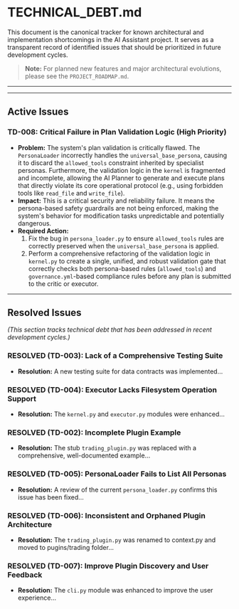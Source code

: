 # TECHNICAL_DEBT.md

This document is the canonical tracker for known architectural and implementation shortcomings in the AI Assistant project. It serves as a transparent record of identified issues that should be prioritized in future development cycles.

> **Note:** For planned new features and major architectural evolutions, please see the `PROJECT_ROADMAP.md`.

---

- - -

## Active Issues

### TD-008: Critical Failure in Plan Validation Logic (High Priority)
-   **Problem:** The system's plan validation is critically flawed. The `PersonaLoader` incorrectly handles the `universal_base_persona`, causing it to discard the `allowed_tools` constraint inherited by specialist personas. Furthermore, the validation logic in the `kernel` is fragmented and incomplete, allowing the AI Planner to generate and execute plans that directly violate its core operational protocol (e.g., using forbidden tools like `read_file` and `write_file`).
-   **Impact:** This is a critical security and reliability failure. It means the persona-based safety guardrails are not being enforced, making the system's behavior for modification tasks unpredictable and potentially dangerous.
-   **Required Action:**
    1.  Fix the bug in `persona_loader.py` to ensure `allowed_tools` rules are correctly preserved when the `universal_base_persona` is applied.
    2.  Perform a comprehensive refactoring of the validation logic in `kernel.py` to create a single, unified, and robust validation gate that correctly checks both persona-based rules (`allowed_tools`) and `governance.yml`-based compliance rules before any plan is submitted to the critic or executor.

---

## Resolved Issues

*(This section tracks technical debt that has been addressed in recent development cycles.)*

### RESOLVED (TD-003): Lack of a Comprehensive Testing Suite
 -   **Resolution:** A new testing suite for data contracts was implemented...

### RESOLVED (TD-004): Executor Lacks Filesystem Operation Support
-   **Resolution:** The `kernel.py` and `executor.py` modules were enhanced...

### RESOLVED (TD-002): Incomplete Plugin Example
-   **Resolution:** The stub `trading_plugin.py` was replaced with a comprehensive, well-documented example...

### RESOLVED (TD-005): PersonaLoader Fails to List All Personas
-   **Resolution:** A review of the current `persona_loader.py` confirms this issue has been fixed...
 
### RESOLVED (TD-006): Inconsistent and Orphaned Plugin Architecture
-   **Resolution:** The `trading_plugin.py` was renamed to context.py and moved to pugins/trading folder...

### RESOLVED (TD-007): Improve Plugin Discovery and User Feedback
 -   **Resolution:** The `cli.py` module was enhanced to improve the user experience...
